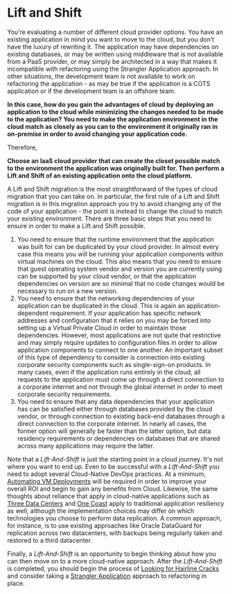 # Lift and Shift

You’re evaluating a number of different cloud provider options. You have an existing application in mind you want to move to the cloud, but you don’t have the luxury of rewriting it.  The application may have dependencies on existing databases, or may be written using middleware that is not available from a PaaS provider, or may simply be architected in a way that makes it incompatible with refactoring using the Strangler Application approach.  In other situations, the development team is not available to work on refactoring the application - as may be true if the application is a COTS application or if the development team is an offshore team.

**In this case, how do you gain the advantages of cloud by deploying an application to the cloud while minimizing the changes needed to be made to the application? You need to make the application environment in the cloud match as closely as you can to the environment it originally ran in on-premise in order to avoid changing your application code.**

Therefore,

**Choose an IaaS cloud provider that can create the closet possible match to the environment the application was originally built for. Then perform a Lift and Shift of an existing application onto the cloud platform.**

A Lift and Shift migration is the most straightforward of the types of cloud migration that you can take on.  In particular, the first rule of a Lift and Shift migration is in this migration approach you try to avoid changing any of the code of your application - the point is instead to change the cloud to match your existing environment.    There are three basic steps that you need to ensure in order to make a Lift and Shift possible.

1. You need to ensure that the runtime environment that the application was built for can be duplicated by your cloud provider. In almost every case this means you will be running your application components within virtual machines on the cloud. This also means that you need to ensure that guest operating system vendor and version you are currently using can be supported by your cloud vendor, or that the application dependencies on version are so minimal that no code changes would be necessary to run on a new version.
2. You need to ensure that the networking dependencies of your application can be duplicated in the cloud.  This is again an application-dependent requirement.  If your application has specific network addresses and configuration that it relies on you may be forced into setting up a Virtual Private Cloud in order to maintain those dependencies.  However, most applications are not quite that restrictive and may simply require updates to configuration files in order to allow application components to connect to one another.  An important subset of this type of dependency to consider is connection into existing corporate security components such as single-sign-on products.  In many cases, even if the application runs entirely in the cloud, all requests to the application must come up through a direct connection to a corporate internet and not through the global internet in order to meet corporate security requirements.
3. You need to ensure that any data dependencies that your application has can be satisfied either through databases provided by the cloud vendor, or through connection to existing back-end databases through a direct connection to the corporate internet.  In nearly all cases, the former option will generally be faster than the latter option, but data residency requirements or dependencies on databases that are shared across many applications may require the latter.

Note that a *Lift-And-Shift* is just the starting point in a cloud journey.  It's not where you want to end up.  Even to be successful with a *Lift-And-Shift* you need to adopt several Cloud-Native DevOps practices.  At a minimum, [Automating VM Deployments](../Cloud-Native-DevOps/Automate-Deployment.md) will be required in order to improve your overall ROI and begin to gain any benefits from Cloud. Likewise, the same thoughts about reliance that apply in cloud-native applications such as [Three Data Centers](../Cloud-Native-DevOps/Three-Data-Centers.md) and [One Coast](../Cloud-Native-DevOps/One-Coast.md) apply to traditional application resiliency as well, although the implementation choices may differ on which technologies you choose to perform data replication.  A common approach, for instance, is to use existing approaches like Oracle DataGuard for replication across two datacenters, with backups being regularly taken and restored to a third datacenter.  

Finally, a *Lift-And-Shift* is an opportunity to begin thinking about how you can then move on to a more cloud-native approach.  After the *Lift-And-Shift* is completed, you should begin the process of [Looking for Hairline Cracks](Look-For-Hairline-Cracks.md) and consider taking a [Strangler Application](Strangler-App.md) approach to refactoring in place.


